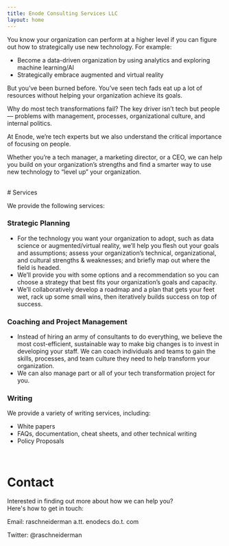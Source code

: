 ```yaml
---
title: Enode Consulting Services LLC
layout: home
---
```


You know your organization can perform at a higher level if you can figure out how to strategically use new technology. For example:

- Become a data-driven organization by using analytics and exploring machine learning/AI
- Strategically embrace augmented and virtual reality

But you’ve been burned before. You’ve seen tech fads eat up a lot of resources without helping your organization achieve its goals.

Why do most tech transformations fail? The key driver isn’t tech but people — problems with management, processes, organizational culture, and internal politics.

At Enode, we’re tech experts but we also understand the critical importance of focusing on people. 

Whether you’re a tech manager, a marketing director, or a CEO, we can help you build on your organization’s strengths and find a smarter way to use new technology to “level up” your organization.

<br/>
# Services

We provide the following services:

### Strategic Planning
- For the technology you want your organization to adopt, such as data science or augmented/virtual reality, we’ll help you flesh out your goals and assumptions; assess your organization’s technical, organizational, and cultural strengths & weaknesses; and briefly map out where the field is headed.  
- We’ll provide you with some options and a recommendation so you can choose a strategy that best fits your organization’s goals and capacity.
- We’ll collaboratively develop a roadmap and a plan that gets your feet wet, rack up some small wins, then iteratively builds success on top of success.

### Coaching and Project Management
- Instead of hiring an army of consultants to do everything, we believe the most cost-efficient, sustainable way to make big changes is to invest in developing your staff. We can coach individuals and teams to gain the skills, processes, and team culture they need to help transform your organization.
- We can also manage part or all of your tech transformation project for you.

### Writing
We provide a variety of writing services, including:
- White papers
- FAQs, documentation, cheat sheets, and other technical writing
- Policy Proposals

<br/>

# Contact

Interested in finding out more about how we can help you? 
<br/>Here's how to get in touch:


Email: raschneiderman a.tt. enodecs do.t. com

Twitter: @raschneiderman

